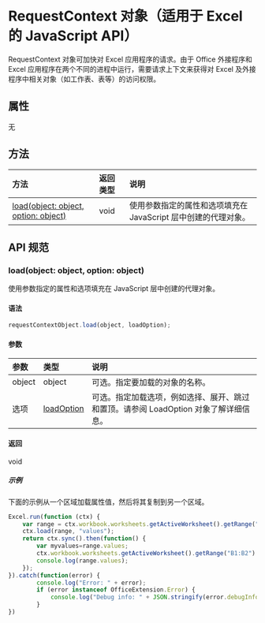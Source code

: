 # <a name="requestcontext-object-(javascript-api-for-excel)"></a>RequestContext 对象（适用于 Excel 的 JavaScript API）

RequestContext 对象可加快对 Excel 应用程序的请求。由于 Office 外接程序和 Excel 应用程序在两个不同的进程中运行，需要请求上下文来获得对 Excel 及外接程序中相关对象（如工作表、表等）的访问权限。 

## <a name="properties"></a>属性
无

## <a name="methods"></a>方法

| 方法         | 返回类型    |说明|
|:---------------|:--------|:----------|
|[load(object: object, option: object)](#loadobject-object-option-object)  |void     |使用参数指定的属性和选项填充在 JavaScript 层中创建的代理对象。|

## <a name="api-specification"></a>API 规范

### <a name="load(object:-object,-option:-object)"></a>load(object: object, option: object)
使用参数指定的属性和选项填充在 JavaScript 层中创建的代理对象。

#### <a name="syntax"></a>语法
```js
requestContextObject.load(object, loadOption);
```

#### <a name="parameters"></a>参数
| 参数       | 类型    |说明|
|:----------------|:--------|:----------|
|object|object|可选。指定要加载的对象的名称。|
|选项|[loadOption](loadoption.md)|可选。指定加载选项，例如选择、展开、跳过和置顶。请参阅 LoadOption 对象了解详细信息。|

#### <a name="returns"></a>返回
void

##### <a name="examples"></a>示例

下面的示例从一个区域加载属性值，然后将其复制到另一个区域。

```js
Excel.run(function (ctx) { 
    var range = ctx.workbook.worksheets.getActiveWorksheet().getRange("A1:A2");
    ctx.load(range, "values");
    return ctx.sync().then(function() {
        var myvalues=range.values;
        ctx.workbook.worksheets.getActiveWorksheet().getRange("B1:B2").values = myvalues;
        console.log(range.values);
    });
}).catch(function(error) {
        console.log("Error: " + error);
        if (error instanceof OfficeExtension.Error) {
            console.log("Debug info: " + JSON.stringify(error.debugInfo));
        }
})
```
